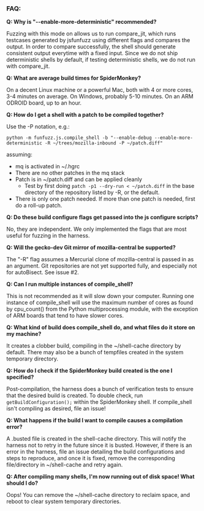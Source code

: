 ### FAQ:

**Q: Why is "--enable-more-deterministic" recommended?**

Fuzzing with this mode on allows us to run compare_jit, which runs testcases generated by jsfunfuzz using different flags and compares the output. In order to compare successfully, the shell should generate consistent output everytime with a fixed input. Since we do not ship deterministic shells by default, if testing deterministic shells, we do not run with compare_jit.

**Q: What are average build times for SpiderMonkey?**

On a decent Linux machine or a powerful Mac, both with 4 or more cores, 3-4 minutes on average. On Windows, probably 5-10 minutes. On an ARM ODROID board, up to an hour.

**Q: How do I get a shell with a patch to be compiled together?**

Use the -P notation, e.g.:

`python -m funfuzz.js.compile_shell -b "--enable-debug --enable-more-deterministic -R ~/trees/mozilla-inbound -P ~/patch.diff"`

assuming:
* mq is activated in ~/.hgrc
* There are no other patches in the mq stack
* Patch is in ~/patch.diff and can be applied cleanly
  * Test by first doing `patch -p1 --dry-run < ~/patch.diff` in the base directory of the repository listed by -R, or the default.
* There is only one patch needed. If more than one patch is needed, first do a roll-up patch.

**Q: Do these build configure flags get passed into the js configure scripts?**

No, they are independent. We only implemented the flags that are most useful for fuzzing in the harness.

**Q: Will the gecko-dev Git mirror of mozilla-central be supported?**

The "-R" flag assumes a Mercurial clone of mozilla-central is passed in as an argument. Git repositories are not yet supported fully, and especially not for autoBisect. See issue #2.

**Q: Can I run multiple instances of compile_shell?**

This is not recommended as it will slow down your computer. Running one instance of compile_shell will use the maximum number of cores as found by cpu_count() from the Python multiprocessing module, with the exception of ARM boards that tend to have slower cores.

**Q: What kind of build does compile_shell do, and what files do it store on my machine?**

It creates a clobber build, compiling in the ~/shell-cache directory by default. There may also be a bunch of tempfiles created in the system temporary directory.

**Q: How do I check if the SpiderMonkey build created is the one I specified?**

Post-compilation, the harness does a bunch of verification tests to ensure that the desired build is created. To double check, run `getBuildConfiguration();` within the SpiderMonkey shell. If compile_shell isn't compiling as desired, file an issue!

**Q: What happens if the build I want to compile causes a compilation error?**

A .busted file is created in the shell-cache directory. This will notify the harness not to retry in the future since it is busted. However, if there is an error in the harness, file an issue detailing the build configurations and steps to reproduce, and once it is fixed, remove the corresponding file/directory in ~/shell-cache and retry again.

**Q: After compiling many shells, I'm now running out of disk space! What should I do?**

Oops! You can remove the ~/shell-cache directory to reclaim space, and reboot to clear system temporary directories.
